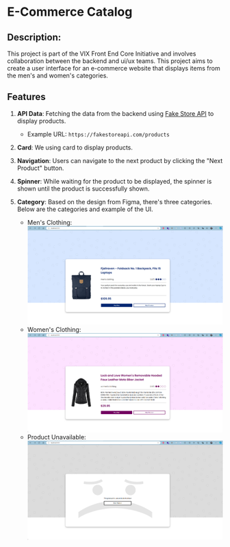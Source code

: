 # E-Commerce Catalog

## Description:

This project is part of the VIX Front End Core Initiative and involves collaboration between the backend and ui/ux teams. This project aims to create a user interface for an e-commerce website that displays items from the men's and women's categories.

## Features

1. **API Data**: Fetching the data from the backend using [Fake Store API](https://fakestoreapi.com/) to display products.

   - Example URL: `https://fakestoreapi.com/products`

2. **Card**: We using card to display products.

3. **Navigation**: Users can navigate to the next product by clicking the "Next Product" button.

4. **Spinner**: While waiting for the product to be displayed, the spinner is shown until the product is successfully shown.

5. **Category**: Based on the design from Figma, there's three categories. Below are the categories and example of the UI.
   - Men's Clothing:
     ![Men's Clothing](src/assets/images/WebPageMen.png)
   - Women's Clothing:
     ![Women's Clothing](src/assets/images/WebPageWomen.png)
   - Product Unavailable:
     ![Unavail Section](src/assets/images/WebPageUnavail.png)
